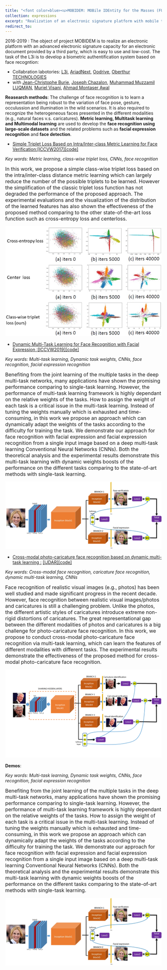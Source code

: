 ```yaml
---
title: "<font color=blue><u>MOBIDEM: MOBile IDEntity for the Masses (FUI 21) </u></font>"
collection: expressions
excerpt: "Realization of an electronic signature platform with mobile telephone based on face recognition using deep learning at a high level of validity."
redirect_to: 
---
```


2016-2019 : The object of project MOBIDEM is to realize  an electronic platform with an advanced electronic signature capacity for an electronic document provided by a third party, which is easy to use and low-cost. The task of the L3i is to develop a biometric authentification system based on face recogntion:

- Collabration labotories: [L3i](https://l3i.univ-larochelle.fr/), [AriadNext](https://www.ariadnext.com/), [Oodrive](https://www.oodrive.com/fr/), [Oberthur TECHNOLOGIES](https://web.archive.org/web/20121124001819/http://www.oberthur.com/)
- with [Jean-Christophe Burie](https://l3i.univ-larochelle.fr/Burie-Jean-Christophe-MCF-HDR), [Joseph Chazalon](https://scholar.google.fr/citations?user=zu8wSDAAAAAJ&hl=en), [Muhammad Muzzamil LUQMAN](https://scholar.google.com/citations?user=ACfqR3UAAAAJ&hl=en), [Muriel Visani](https://pageperso.univ-lr.fr/mvisani/), [Ahmad Montaser Awal](https://scholar.google.fr/citations?user=lADqsksAAAAJ&hl=fr)

**Reasearch methods**: The challenge of face recognition is to learn a representation being robust to the variation of face pose, gesture, occulussion and illumination in the wild scenarios. It is also required to recognize the heterogeneous faces presented in the different modalities (e.g., natural faces v.s. caricatures). **Metric learning,  Multitask learning and Multimodal learning** are used to develop the **face recognition using large-scale datasets** and the related problems such as **facial expression recognition** and **face detection**. 

- [Simple Triplet Loss Based on Intra/Inter-class Metric Learning for Face Verification:]()[[ICCVW2017]](https://www.lrde.epita.fr/dload/papers/ming.17.iccv-amfg.pdf)[[code]](https://github.com/hengxyz/facenet_class_wise_triplet_loss_pub)

*Key words: Metric learning, class-wise triplet loss, CNNs, face recognition*

<font size=3>In this work, we propose a simple class-wise triplet loss based on the intra/inter-class distance metric learning which can largely reduce the number of the possible triplets to be learned. However the simplification of the classic triplet loss function has not degraded the performance of the proposed approach. The experimental evaluations and the visualization of the distribution of the learned features has also shown the effectiveness of the proposed method comparing to the other state-of-the-art loss function such as cross-entropy loss and centerloss.</font>


![avatar](/images/comparison.png)

- [Dynamic Multi-Task Learning for Face Recognition with Facial Expression :]()[[ICCVW2019]](https://arxiv.org/pdf/1911.03281.pdf)[[code]](https://github.com/hengxyz/Dynamic_multi-task-learning)

*Key words: Multi-task learning, Dynamic task weights, CNNs, face recognition, facial expression recognition*

<font size=3>Benefiting from the joint learning of the multiple tasks in the deep multi-task networks, many applications have shown the promising performance comparing to single-task learning. However, the performance of multi-task learning framework is highly dependant on the relative weights of the tasks. How to assign the weight of each task is a critical issue in the multi-task learning. Instead of tuning the weights manually which is exhausted and time-consuming, in this work we propose an approach which can dynamically adapt the weights of the tasks according to the difficulty for training the task. We demonstrate our approach for face recognition with facial expression and facial expression recognition from a single input image based on a deep multi-task learning Conventional Neural Networks (CNNs). Both the theoretical analysis and the experimental results demonstrate  this multi-task learning with dynamic weights boosts of the performance on the different tasks comparing to the state-of-art methods with single-task learning. </font>


![avatar](/images/DynamicMTL.jpg)

- [Cross-modal photo-caricature face recognition based on dynamic multi-task learning :]() [[IJDAR]](https://link.springer.com/article/10.1007/s10032-021-00364-6)[[code]](https://github.com/hengxyz/cari-visual-recognition-via-multitask-learning)

*Key words: Cross-modal face recognition, caricature face recognition, dynamic multi-task learning, CNNs*

<font size=3>Face recognition of realistic visual images (e.g., photos) has been well studied and made significant progress in the recent decade. However, face recognition between realistic visual images/photos and caricatures is still a challenging problem. Unlike the photos, the different artistic styles of caricatures introduce extreme non-rigid distortions of caricatures. The great representational gap between the different modalities of photos and caricatures is a big challenge for photo-caricature face recognition. In this work, we propose to conduct cross-modal photo-caricature face recognition via multi-task learning, which can learn the features of different modalities with different tasks. The experimental results demonstrate the effectiveness of the proposed method for cross-modal photo-caricature face recognition.</font>


![avatar](/images/Fig0_Fig1.png)
   
**Demos**:


*Key words: Multi-task learning, Dynamic task weights, CNNs, face recognition, facial expression recognition*

<font size=3>Benefiting from the joint learning of the multiple tasks in the deep multi-task networks, many applications have shown the promising performance comparing to single-task learning. However, the performance of multi-task learning framework is highly dependant on the relative weights of the tasks. How to assign the weight of each task is a critical issue in the multi-task learning. Instead of tuning the weights manually which is exhausted and time-consuming, in this work we propose an approach which can dynamically adapt the weights of the tasks according to the difficulty for training the task. We demonstrate our approach for face recognition with facial expression and facial expression recognition from a single input image based on a deep multi-task learning Conventional Neural Networks (CNNs). Both the theoretical analysis and the experimental results demonstrate  this multi-task learning with dynamic weights boosts of the performance on the different tasks comparing to the state-of-art methods with single-task learning. </font>


![avatar](/images/DynamicMTL.jpg)



